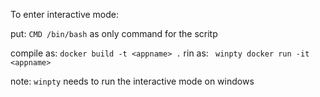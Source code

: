 To enter interactive mode:

put: ```CMD /bin/bash``` as only command for the scritp

compile as: ```docker build -t <appname> .```
rin as: ``` winpty docker run -it <appname>```

note: ```winpty``` needs to run the interactive mode on windows